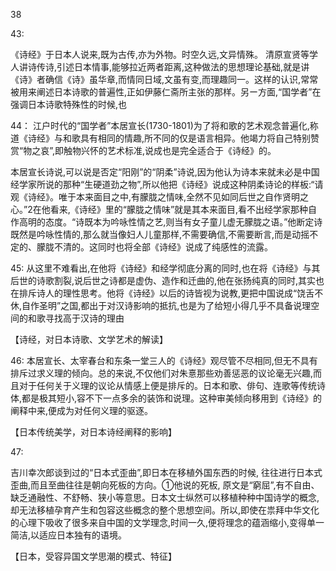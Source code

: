38

43:

《诗经》于日本人说来,既为古传,亦为外物。时空久远,文异情殊。
清原宣贤等学人讲诗传诗,引述日本情事,能够拉近两者距离,这种做法的思想理论基础,就是讲《诗》者确信《诗》虽华章,而情同日域,文虽有变,而理趣同一。这样的认识,常常被用来阐述日本诗歌的普遍性,正如伊藤仁斋所主张的那样。另ー方面,“国学者”在强调日本诗歌特殊性的时候,也

44：
江户时代的“国学者”本居宣长(1730-1801)为了将和歌的艺术观念普遍化,称道《诗经》与和歌具有相同的情趣,所不同的仅是语言相异。他竭力将自己特别赞赏“物之哀”,即触物兴怀的艺术标准,说成也是完全适合于《诗经》的。

本居宣长诗说,可以说是否定“阳刚”的“阴柔”诗说,因为他认为诗本来就未必是中国经学家所说的那种“生硬道劲之物”,所以他把《诗经》说成这种阴柔诗论的样板:“请观《诗经》。唯于本来面目之中,有朦胧之情味,全然不见如同后世之自作贤明之心。”2在他看来,《诗经》里的“朦胧之情味”就是其本来面目,看不出经学家那种自作高明的态度。“诗既本为吟咏性情之艺,则当有女子童儿虚无朦胧之语。”他断定诗既然是吟咏性情的,那么就当像妇人儿童那样,不需要确信,不需要断言,而是动摇不定的、朦胧不清的。这同时也将全部《诗经》说成了纯感性的流露。

45:
从这里不难看出,在他将《诗经》和经学彻底分离的同时,也在将《诗经》与其后世的诗歌割裂,说后世之诗都是虚伪、造作和迁曲的,他在张扬纯真的同时,其实也在排斥诗人的理性思考。他将《诗经》以后的诗皆视为说教,更把中国说成“饶舌不休,自作圣明”之国,都出于对汉诗影响的抵抗,也是为了给短小得几乎不具备说理空间的和歌寻找高于汉诗的理由

【诗经，对日本诗歌、文学艺术的解读】

46:
本居宣长、太宰春台和东条一堂三人的《诗经》观尽管不尽相同,但无不具有排斥过求义理的倾向。总的来说,不仅他们对朱憙那些劝善惩恶的议论毫无兴趣,而且对于任何关于义理的议论从情感上便是排斥的。日本和歌、俳句、连歌等传统诗体,都是极其短小,容不下一点多余的装饰和说理。这种审美倾向移用到《诗经》的阐释中来,便成为对任何义理的驱逐。

【日本传统美学，对日本诗经阐释的影响】

47:

吉川幸次郎谈到过的“日本式歪曲”,即日本在移植外国东西的时候, 往往进行日本式歪曲,而且至曲往往是朝向死板的方向。①他说的死板, 原文是“窮屈”,有不自由、缺乏通融性、不舒畅、狭小等意思。日本文士纵然可以移植种种中国诗学的概念,却无法移植孕育产生和包容这些概念的整个思想空间。所以,即使在祟拜中华文化的心理下吸收了很多来自中国的文学理念,时间一久,便将理念的蕴涵缩小,变得单一简洁,以适应日本独有的语境。

【日本，受容异国文学思潮的模式、特征】

